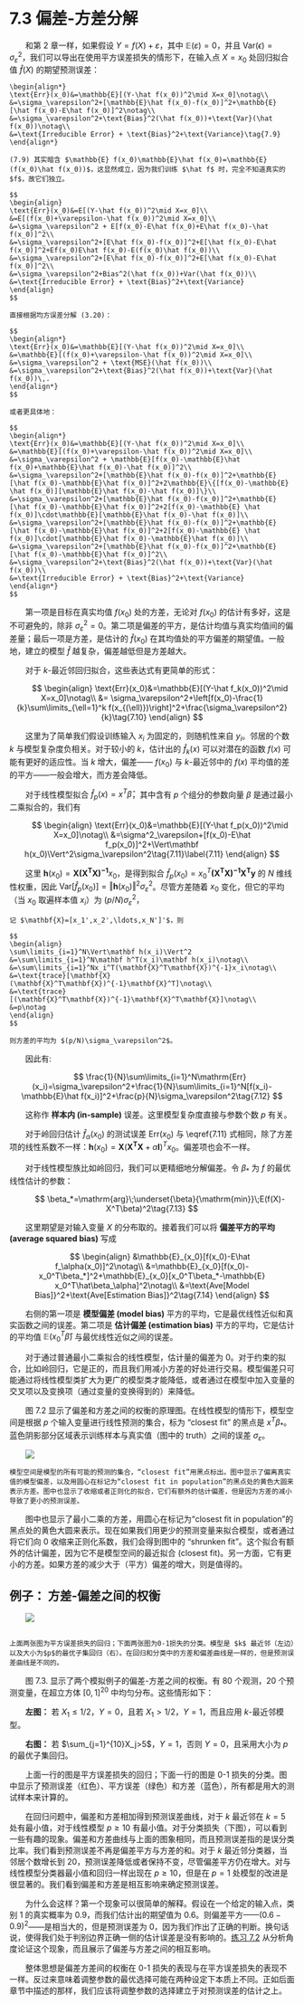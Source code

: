 # 7.3 偏差-方差分解

<style>p{text-indent:2em;2}</style>

和第 2 章一样，如果假设 $Y=f(X)+\varepsilon$，其中 $\mathbb{E}(\varepsilon)=0$，并且 $\text{Var}(\epsilon)=\sigma_\varepsilon^2$，我们可以导出在使用平方误差损失的情形下，在输入点 $X=x_0$ 处回归拟合值 $\hat f(X)$ 的期望预测误差：

```{math}
\begin{align*}
\text{Err}(x_0)&=\mathbb{E}[(Y-\hat f(x_0))^2\mid X=x_0]\notag\\
&=\sigma_\varepsilon^2+[\mathbb{E}\hat f(x_0)-f(x_0)]^2+\mathbb{E}[\hat f(x_0)-E\hat f(x_0)]^2\notag\\
&=\sigma_\varepsilon^2+\text{Bias}^2(\hat f(x_0))+\text{Var}(\hat f(x_0))\notag\\
&=\text{Irreducible Error} + \text{Bias}^2+\text{Variance}\tag{7.9}
\end{align*}
```


```{note}
(7.9) 其实暗含 $\mathbb{E} f(x_0)\mathbb{E}\hat f(x_0)=\mathbb{E}(f(x_0)\hat f(x_0))$，这显然成立，因为我们训练 $\hat f$ 时，完全不知道真实的 $f$，故它们独立。

$$
\begin{align}
\text{Err}(x_0)&=E[(Y-\hat f(x_0))^2\mid X=x_0]\\
&=E[(f(x_0)+\varepsilon-\hat f(x_0))^2\mid X=x_0]\\
&=\sigma_\varepsilon^2 + E[f(x_0)-E\hat f(x_0)+E\hat f(x_0)-\hat f(x_0)]^2\\
&=\sigma_\varepsilon^2+[E\hat f(x_0)-f(x_0)]^2+E[\hat f(x_0)-E\hat f(x_0)]^2+Ef(x_0)E\hat f(x_0)-E(f(x_0)\hat f(x_0))\\
&=\sigma_\varepsilon^2+[E\hat f(x_0)-f(x_0)]^2+E[\hat f(x_0)-E\hat f(x_0)]^2\\
&=\sigma_\varepsilon^2+Bias^2(\hat f(x_0))+Var(\hat f(x_0))\\
&=\text{Irreducible Error} + \text{Bias}^2+\text{Variance}
\end{align}
$$

直接根据均方误差分解 (3.20)：

$$
\begin{align*}
\text{Err}(x_0)&=\mathbb{E}[(Y-\hat f(x_0))^2\mid X=x_0]\\
&=\mathbb{E}[(f(x_0)+\varepsilon-\hat f(x_0))^2\mid X=x_0]\\
&=\sigma_\varepsilon^2 + \text{MSE}(\hat f(x_0))\\
&=\sigma_\varepsilon^2+\text{Bias}^2(\hat f(x_0))+\text{Var}(\hat f(x_0))\,.
\end{align*}
$$

或者更具体地：

$$
\begin{align*}
\text{Err}(x_0)&=\mathbb{E}[(Y-\hat f(x_0))^2\mid X=x_0]\\
&=\mathbb{E}[(f(x_0)+\varepsilon-\hat f(x_0))^2\mid X=x_0]\\
&=\sigma_\varepsilon^2 + \mathbb{E}[f(x_0)-\mathbb{E}\hat f(x_0)+\mathbb{E}\hat f(x_0)-\hat f(x_0)]^2\\
&=\sigma_\varepsilon^2+[\mathbb{E}\hat f(x_0)-f(x_0)]^2+\mathbb{E}[\hat f(x_0)-\mathbb{E}\hat f(x_0)]^2+2\mathbb{E}\{[f(x_0)-\mathbb{E} \hat f(x_0)][\mathbb{E}\hat f(x_0)-\hat f(x_0)]\}\\
&=\sigma_\varepsilon^2+[\mathbb{E}\hat f(x_0)-f(x_0)]^2+\mathbb{E}[\hat f(x_0)-\mathbb{E}\hat f(x_0)]^2+2[f(x_0)-\mathbb{E} \hat f(x_0)]\cdot\mathbb{E}[\mathbb{E}\hat f(x_0)-\hat f(x_0)]\\
&=\sigma_\varepsilon^2+[\mathbb{E}\hat f(x_0)-f(x_0)]^2+\mathbb{E}[\hat f(x_0)-\mathbb{E}\hat f(x_0)]^2+2[f(x_0)-\mathbb{E} \hat f(x_0)]\cdot[\mathbb{E}\hat f(x_0)-\mathbb{E}\hat f(x_0)]\\
&=\sigma_\varepsilon^2+[\mathbb{E}\hat f(x_0)-f(x_0)]^2+\mathbb{E}[\hat f(x_0)-\mathbb{E}\hat f(x_0)]^2\\
&=\sigma_\varepsilon^2+\text{Bias}^2(\hat f(x_0))+\text{Var}(\hat f(x_0))\\
&=\text{Irreducible Error} + \text{Bias}^2+\text{Variance}
\end{align*}
$$

```

第一项是目标在真实均值 $f(x_0)$ 处的方差，无论对 $f(x_0)$ 的估计有多好，这是不可避免的，除非 $\sigma_\varepsilon^2=0$。第二项是偏差的平方，是估计均值与真实均值间的偏差量；最后一项是方差，是估计的 $\hat f(x_0)$ 在其均值处的平方偏差的期望值。一般地，建立的模型 $\hat f$ 越复杂，偏差越低但是方差越大。

对于 $k$-最近邻回归拟合，这些表达式有更简单的形式：

$$
\begin{align}
\text{Err}(x_0)&=\mathbb{E}[(Y-\hat f_k(x_0))^2\mid X=x_0]\notag\\
&= \sigma_\varepsilon^2+\left[f(x_0)-\frac{1}{k}\sum\limits_{\ell=1}^k f(x_{(\ell)})\right]^2+\frac{\sigma_\varepsilon^2}{k}\tag{7.10}
\end{align}
$$

这里为了简单我们假设训练输入 $x_i$ 为固定的，则随机性来自 $y_i$。邻居的个数 $k$ 与模型复杂度负相关。对于较小的 $k$，估计出的 $\hat f_k(x)$ 可以对潜在的函数 $f(x)$ 可能有更好的适应性。当 $k$ 增大，偏差—— $f(x_0)$ 与 $k$-最近邻中的 $f(x)$ 平均值的差的平方——一般会增大，而方差会降低。

对于线性模型拟合 $\hat f_p(x)=x^T\hat\beta$，其中含有 $p$ 个组分的参数向量 $\beta$ 是通过最小二乘拟合的，我们有

$$
\begin{align}
\text{Err}(x_0)&=\mathbb{E}[(Y-\hat f_p(x_0))^2\mid X=x_0]\notag\\
&=\sigma^2_\varepsilon+[f(x_0)-E\hat f_p(x_0)]^2+\Vert\mathbf h(x_0)\Vert^2\sigma_\varepsilon^2\tag{7.11}\label{7.11}
\end{align}
$$

这里 $\mathbf h(x_0)=\mathbf{X(X^TX)^{-1}}x_0$，是得到拟合 $\hat f_p(x_0)=x_0^T\mathbf{(X^TX)^{-1}X^Ty}$ 的 $N$ 维线性权重，因此 $\mathrm{Var}[\hat f_p(x_0)]=\Vert \mathbf h(x_0)\Vert^2\sigma_\varepsilon^2$。尽管方差随着 $x_0$ 变化，但它的平均（当 $x_0$ 取遍样本值 $x_i$）为 $(p/N)\sigma^2_\varepsilon$，

```{admonition} 公式推导 
记 $\mathbf{X}=[x_1',x_2',\ldots,x_N']'$，则

$$
\begin{align}
\sum\limits_{i=1}^N\Vert\mathbf h(x_i)\Vert^2
&=\sum\limits_{i=1}^N\mathbf h^T(x_i)\mathbf h(x_i)\notag\\
&=\sum\limits_{i=1}^Nx_i^T(\mathbf{X}^T\mathbf{X})^{-1}x_i\notag\\
&=\text{trace}[\mathbf{X}(\mathbf{X}^T\mathbf{X})^{-1}\mathbf{X}^T]\notag\\
&=\text{trace}[(\mathbf{X}^T\mathbf{X})^{-1}\mathbf{X}^T\mathbf{X}]\notag\\
&=p\notag
\end{align}
$$

则方差的平均为 $(p/N)\sigma_\varepsilon^2$。
```

因此有:

$$
\frac{1}{N}\sum\limits_{i=1}^N\mathrm{Err}(x_i)=\sigma_\varepsilon^2+\frac{1}{N}\sum\limits_{i=1}^N[f(x_i)-\mathbb{E}\hat f(x_i)]^2+\frac{p}{N}\sigma_\varepsilon^2\tag{7.12}
$$

这称作 **样本内 (in-sample)** 误差。这里模型复杂度直接与参数个数 $p$ 有关。

对于岭回归估计 $\hat f_\alpha(x_0)$ 的测试误差 $\text{Err}(x_0)$ 与 \eqref{7.11} 式相同，除了方差项的线性系数不一样：$\mathbf h(x_0)=\mathbf X(\mathbf {X^TX}+\alpha\mathbf I)^Tx_0$。偏差项也会不一样。

对于线性模型族比如岭回归，我们可以更精细地分解偏差。令 $\beta_*$ 为 $f$ 的最优线性估计的参数：

$$
\beta_*=\mathrm{arg}\;\underset{\beta}{\mathrm{min}}\;E(f(X)-X^T\beta)^2\tag{7.13}
$$

这里期望是对输入变量 $X$ 的分布取的。接着我们可以将 **偏差平方的平均 (average squared bias)** 写成

$$
\begin{align}
&\mathbb{E}_{x_0}[f(x_0)-E\hat f_\alpha(x_0)]^2\notag\\
&=\mathbb{E}_{x_0}[f(x_0)-x_0^T\beta_*]^2+\mathbb{E}_{x_0}[x_0^T\beta_*-\mathbb{E} x_0^T\hat\beta_\alpha]^2\notag\\
&=\text{Ave[Model Bias]}^2+\text{Ave[Estimation Bias]}^2\tag{7.14}
\end{align}
$$

右侧的第一项是 **模型偏差 (model bias)** 平方的平均，它是最优线性近似和真实函数之间的误差。第二项是 **估计偏差 (estimation bias)** 平方的平均，它是估计的平均值 $\mathbb{E}(x_0^T\hat\beta)$ 与最优线性近似之间的误差。

对于通过普通最小二乘拟合的线性模型，估计量的偏差为 0。对于约束的拟合，比如岭回归，它是正的，而且我们用减小方差的好处进行交易。模型偏差只可能通过将线性模型类扩大为更广的模型类才能降低，或者通过在模型中加入变量的交叉项以及变换项（通过变量的变换得到的）来降低。

图 7.2 显示了偏差和方差之间的权衡的原理图。在线性模型的情形下，模型空间是根据 $p$ 个输入变量进行线性预测的集合，标为 “closest fit” 的黑点是 $x^T\beta_*$。蓝色阴影部分区域表示训练样本与真实值（图中的 truth）之间的误差 $\sigma_\varepsilon$。

![](../img/07/fig7.2.png)

```{admonition} 图 7.2. 偏差和方差行为的原理图。
模型空间是模型的所有可能的预测的集合，“closest fit”用黑点标出。图中显示了偏离真实值的模型偏差，以及用圆心在标记为“closest fit in population”的黑点处的黄色大圆来表示方差。图中也显示了收缩或者正则化的拟合，它们有额外的估计偏差，但是因为方差的减小导致了更小的预测误差。
```

图中也显示了最小二乘的方差，用圆心在标记为“closest fit in population”的黑点处的黄色大圆来表示。现在如果我们用更少的预测变量来拟合模型，或者通过将它们向 0 收缩来正则化系数，我们会得到图中的 “shrunken fit”。这个拟合有额外的估计偏差，因为它不是模型空间的最近拟合 (closest fit)。另一方面，它有更小的方差。如果方差的减少大于（平方）偏差的增大，则是值得的。

## 例子： 方差-偏差之间的权衡

![](../img/07/fig7.3.png)

```{admonition} 图 7.3. 某模拟例子的预测误差的期望（橘黄色），平方偏差（绿色）以及方差（蓝色）。

上面两张图为平方误差损失的回归；下面两张图为0-1损失的分类。模型是 $k$ 最近邻（左边）以及大小为$p$的最优子集回归（右）。在回归和分类中的方差和偏差曲线是一样的，但是预测误差曲线是不同的。
```

图 7.3. 显示了两个模拟例子的偏差-方差之间的权衡。有 80 个观测，20 个预测变量，在超立方体 $[0,1]^{20}$ 中均匀分布。这些情形如下：

**左图：** 若 $X_1\le 1/2$，$Y=0$，且若 $X_1>1/2$，$Y=1$，而且应用 $k$-最近邻模型。

**右图：** 若 $\sum_{j=1}^{10}X_j>5$，$Y=1$，否则 $Y=0$，且采用大小为 $p$ 的最优子集回归。

上面一行的图是平方误差损失的回归；下面一行的图是 0-1 损失的分类。图中显示了预测误差（红色）、平方误差（绿色）和方差（蓝色），所有都是用大的测试样本来计算的。

在回归问题中，偏差和方差相加得到预测误差曲线，对于 $k$ 最近邻在 $k=5$ 处有最小值，对于线性模型 $p\ge 10$ 有最小值。对于分类损失（下图），可以看到一些有趣的现象。偏差和方差曲线与上面的图象相同，而且预测误差指的是误分类比率。我们看到预测误差不再是偏差平方与方差的和。对于 $k$ 最近邻分类器，当邻居个数增长到 20，预测误差降低或者保持不变，尽管偏差平方仍在增大。对与线性模型分类器最小值和回归一样出现在 $p\ge 10$，但是在 $p=1$ 处模型的改进是很显著的。我们看到偏差和方差是相互影响来确定预测误差。

为什么会这样？第一个现象可以很简单的解释。假设在一个给定的输入点，类别 1 的真实概率为 0.9，而我们估计出的期望值为 0.6。则偏差平方——$(0.6-0.9)^2$——是相当大的，但是预测误差为 0，因为我们作出了正确的判断。换句话说，使得我们处于判别边界正确一侧的估计误差是没有影响的。[练习 7.2](https://github.com/szcf-weiya/ESL-CN/issues/26) 从分析角度论证这个现象，而且展示了偏差与方差之间的相互影响。

整体思想是偏差方差间的权衡在 0-1 损失的表现与在平方误差损失的表现不一样。反过来意味着调整参数的最优选择可能在两种设定下本质上不同。正如后面章节中描述的那样，我们应该将调整参数的选择建立于对预测误差的估计之上。
